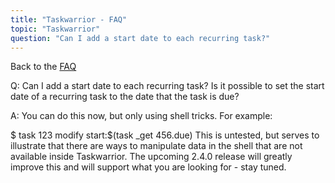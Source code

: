 ```yaml
---
title: "Taskwarrior - FAQ"
topic: "Taskwarrior"
question: "Can I add a start date to each recurring task?"
---
```


Back to the [FAQ](/support/faq)

Q: Can I add a start date to each recurring task?
Is it possible to set the start date of a recurring task to the date that the task is due?

A: You can do this now, but only using shell tricks.
For example:

$ task 123 modify start:$(task _get 456.due)
This is untested, but serves to illustrate that there are ways to manipulate data in the shell that are not available inside Taskwarrior.
The upcoming 2.4.0 release will greatly improve this and will support what you are looking for - stay tuned.

